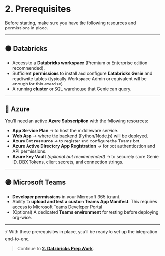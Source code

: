 # 2. Prerequisites

Before starting, make sure you have the following resources and permissions in place.

---

## 🟠 Databricks
- Access to a **Databricks workspace** (Premium or Enterprise edition recommended).  
- Sufficient **permissions** to install and configure **Databricks Genie** and read/write tables (typically Workspace Admin or equivalent will be enough for this exercise).  
- A running **cluster** or SQL warehouse that Genie can query.  

---

## 🔵 Azure
You’ll need an active **Azure Subscription** with the following resources:

- **App Service Plan** → to host the middleware service.  
- **Web App** → where the backend (Python/Node.js) will be deployed.  
- **Azure Bot resource** → to register and configure the Teams bot.  
- **Azure Active Directory App Registration** → for bot authentication and API permissions.  
- **Azure Key Vault** *(optional but recommended)* → to securely store Genie ID, DBX Tokens, client secrets, and connection strings.  

---

## 🟣 Microsoft Teams
- **Developer permissions** in your Microsoft 365 tenant.  
- Ability to **upload and test a custom Teams App Manifest**. This requires access to Microsoft Teams Developer Portal 
- (Optional) A dedicated **Teams environment** for testing before deploying org-wide.  

---

⚡ With these prerequisites in place, you’ll be ready to set up the integration end-to-end.

> Continue to **[2. Databricks Prep Work](02-databricks-prep.md)**.
